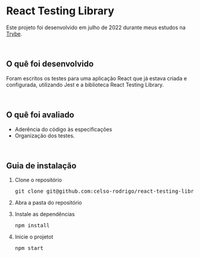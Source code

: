 <h1>React Testing Library</h1>
<p>Este projeto foi desenvolvido em julho de 2022 durante meus estudos na <a href="https://www.betrybe.com/">Trybe</a>.</p>

<br/>

<h2>O quê foi desenvolvido</h2>
<p>Foram escritos os testes para uma aplicação React que já estava criada e configurada, utilizando Jest e a biblioteca React Testing Library.</p>

<br/>
  
<h2>O quê foi avaliado</h2>
<ul>
  <li>Aderência do código às especificações</li>
  <li>Organização dos testes.</li>
</ul>

<br/>

<h2>Guia de instalação</h2> 
<ol>
  <li>
    <p>Clone o repositório</p>
    <pre>git clone git@github.com:celso-rodrigo/react-testing-library.git</pre>
  </li>
  <li>
    <p>Abra a pasta do repositório</p>
  </li>
  <li>
    <p>Instale as dependências</p>
    <pre>npm install</pre>
  </li>
  <li>
    <p>Inicie o projetot</p>
    <pre>npm start</pre>
  </li>
</ol>
